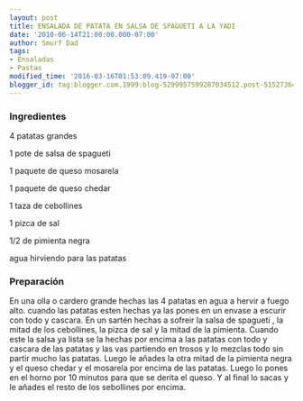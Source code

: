 ```yaml
---
layout: post
title: ENSALADA DE PATATA EN SALSA DE SPAGUETI A LA YADI
date: '2010-06-14T21:00:00.000-07:00'
author: Smurf Dad
tags:
- Ensaladas
- Pastas
modified_time: '2016-03-16T01:53:09.419-07:00'
blogger_id: tag:blogger.com,1999:blog-5299957599287034512.post-5152736465825285600
---
```


<h3>Ingredientes</h3>

4 patatas grandes

1 pote de salsa de spagueti

1 paquete de queso mosarela

1 paquete de queso chedar

1 taza de cebollines

1 pizca de sal

1/2 de pimienta negra

agua hirviendo para las patatas

<h3>Preparación</h3>

En una olla o cardero grande hechas las 4 patatas en agua a hervir a fuego alto. cuando las patatas esten hechas ya las pones en un envase a escurir con todo y cascara. En un sartén hechas a sofreir la salsa de spagueti , la mitad de los cebollines, la pizca de sal y la mitad de la pimienta. Cuando este la salsa ya lista se la hechas por encima a las patatas con todo y cascara de las patatas y las vas partiendo en trosos y lo mezclas todo sin partir mucho las patatas. Luego le añades la otra mitad de la pimienta negra y el queso chedar y el mosarela por encima de las patatas. Luego lo pones en el horno por 10 minutos para que se derita el queso. Y al final lo sacas y le añades el resto de los sebollines por encima.

